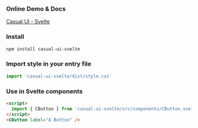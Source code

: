 ### Online Demo & Docs

[Casual UI - Svelte](https://casual-ui-svelte.donsen.site/)

### Install

```sh
npm install casual-ui-svelte
```

### Import style in your entry file

```js
import 'casual-ui-svelte/dist/style.css'
```

### Use in Svelte components

```html
<script>
  import { CButton } from 'casual-ui-svelte/src/components/CButton.svelte'
</script>
<CButton label="A Button" />
```
